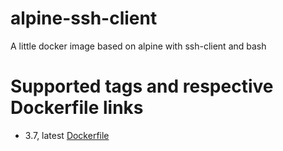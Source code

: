 # alpine-ssh-client
A little docker image based on alpine with ssh-client and bash

# Supported tags and respective Dockerfile links
- 3.7, latest [Dockerfile](https://github.com/tectiv3/alpine-ssh-client/blob/master/Dockerfile)
